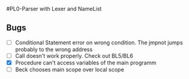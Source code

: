 #PL0-Parser with Lexer and NameList

## Bugs

*[ ] Conditional Statement error on wrong condition. The jmpnot jumps probably to the wrong address
*[ ] Call doesn't work properly. Check out BL5/BL6
*[x] Procedure can't access variables of the main programm
*[ ] Beck chooses main scope over local scope